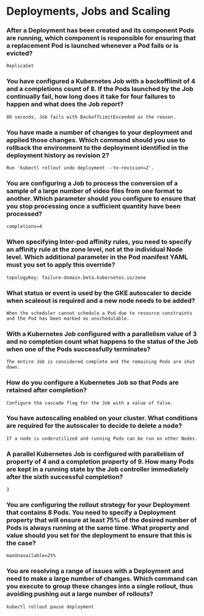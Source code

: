 # Deployments, Jobs and Scaling


### After a Deployment has been created and its component Pods are running, which component is responsible for ensuring that a replacement Pod is launched whenever a Pod fails or is evicted?

	ReplicaSet

### You have configured a Kubernetes Job with a backofflimit of 4 and a completions count of 8. If the Pods launched by the Job continually fail, how long does it take for four failures to happen and what does the Job report?

	80 seconds, Job fails with BackoffLimitExceeded as the reason.

### You have made a number of changes to your deployment and applied those changes. Which command should you use to rollback the environment to the deployment identified in the deployment history as revision 2?

	Run 'kubectl rollout undo deployment --to-revision=2'.

### You are configuring a Job to process the conversion of a sample of a large number of video files from one format to another. Which parameter should you configure to ensure that you stop processing once a sufficient quantity have been processed?

	completions=4

### When specifying Inter-pod affinity rules, you need to specify an affinity rule at the zone level, not at the individual Node level. Which additional parameter in the Pod manifest YAML must you set to apply this override?

	topologyKey: failure-domain.beta.kubernetes.io/zone

### What status or event is used by the GKE autoscaler to decide when scaleout is required and a new node needs to be added?

	When the scheduler cannot schedule a Pod due to resource constraints and the Pod has been marked as unschedulable.

### With a Kubernetes Job configured with a parallelism value of 3 and no completion count what happens to the status of the Job when one of the Pods successfully terminates?

	The entire Job is considered complete and the remaining Pods are shut down.

### How do you configure a Kubernetes Job so that Pods are retained after completion?

	Configure the cascade flag for the Job with a value of false.

### You have autoscaling enabled on your cluster. What conditions are required for the autoscaler to decide to delete a node?

	If a node is underutilized and running Pods can be run on other Nodes.

### A parallel Kubernetes Job is configured with parallelism of property of 4 and a completion property of 9. How many Pods are kept in a running state by the Job controller immediately after the sixth successful completion?

	3

### You are configuring the rollout strategy for your Deployment that contains 8 Pods. You need to specify a Deployment property that will ensure at least 75% of the desired number of Pods is always running at the same time. What property and value should you set for the deployment to ensure that this is the case?

	maxUnavailable=25%

### You are resolving a range of issues with a Deployment and need to make a large number of changes. Which command can you execute to group these changes into a single rollout, thus avoiding pushing out a large number of rollouts?

	kubectl rollout pause deployment

